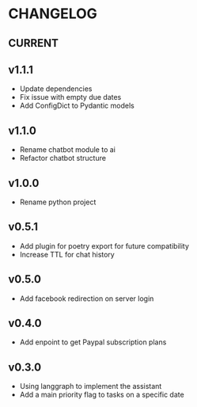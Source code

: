 # CHANGELOG

## CURRENT

## v1.1.1
* Update dependencies
* Fix issue with empty due dates
* Add ConfigDict to Pydantic models

## v1.1.0
* Rename chatbot module to ai
* Refactor chatbot structure

## v1.0.0
* Rename python project

## v0.5.1
* Add plugin for poetry export for future compatibility
* Increase TTL for chat history

## v0.5.0
* Add facebook redirection on server login

## v0.4.0
* Add enpoint to get Paypal subscription plans

## v0.3.0
* Using langgraph to implement the assistant
* Add a main priority flag to tasks on a specific date
